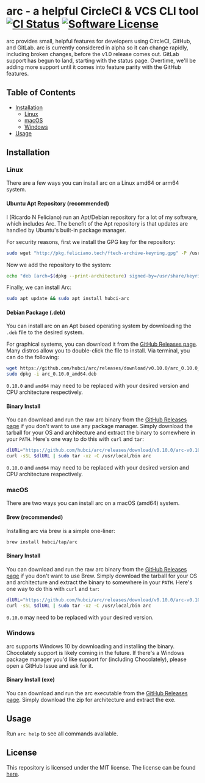 # arc - a helpful CircleCI & VCS CLI tool [![CI Status](https://circleci.com/gh/hubci/arc.svg?style=shield)](https://app.circleci.com/pipelines/github/hubci/arc) [![Software License](https://img.shields.io/badge/license-MIT-blue.svg)](https://raw.githubusercontent.com/hubci/arc/master/LICENSE)

arc provides small, helpful features for developers using CircleCI, GitHub, and GitLab.
arc is currently considered in alpha so it can change rapidly, including broken changes, before the v1.0 release comes out.
GitLab support has begun to land, starting with the status page.
Overtime, we'll be adding more support until it comes into feature parity with the GitHub features.


## Table of Contents

- [Installation](#installation)
  - [Linux](#linux)
  - [macOS](#macos)
  - [Windows](#windows)
- [Usage](#usage)


## Installation

### Linux

There are a few ways you can install arc on a Linux amd64 or arm64 system.

#### Ubuntu Apt Repository (recommended)
I (Ricardo N Feliciano) run an Apt/Debian repository for a lot of my software, which includes Arc.
The benefit of the Apt repository is that updates are handled by Ubuntu's built-in package manager.

For security reasons, first we install the GPG key for the repository:

```bash
sudo wget "http://pkg.feliciano.tech/ftech-archive-keyring.gpg" -P /usr/share/keyrings/
```

Now we add the repository to the system:

```bash
echo "deb [arch=$(dpkg --print-architecture) signed-by=/usr/share/keyrings/ftech-archive-keyring.gpg] http://pkg.feliciano.tech/ubuntu $(lsb_release -sc) main" | sudo tee /etc/apt/sources.list.d/felicianotech.list
```

Finally, we can install Arc:

```bash
sudo apt update && sudo apt install hubci-arc
```

#### Debian Package (.deb)
You can install arc on an Apt based operating system by downloading the `.deb` file to the desired system.

For graphical systems, you can download it from the [GitHub Releases page][gh-releases].
Many distros allow you to double-click the file to install.
Via terminal, you can do the following:

```bash
wget https://github.com/hubci/arc/releases/download/v0.10.0/arc_0.10.0_amd64.deb
sudo dpkg -i arc_0.10.0_amd64.deb
```

`0.10.0` and `amd64` may need to be replaced with your desired version and CPU architecture respectively.

#### Binary Install
You can download and run the raw arc binary from the [GitHub Releases page][gh-releases] if you don't want to use any package manager.
Simply download the tarball for your OS and architecture and extract the binary to somewhere in your `PATH`.
Here's one way to do this with `curl` and `tar`:

```bash
dlURL="https://github.com/hubci/arc/releases/download/v0.10.0/arc-v0.10.0-linux-amd64.tar.gz"
curl -sSL $dlURL | sudo tar -xz -C /usr/local/bin arc
```

`0.10.0` and `amd64` may need to be replaced with your desired version and CPU architecture respectively.

### macOS

There are two ways you can install arc on a macOS (amd64) system.

#### Brew (recommended)

Installing arc via brew is a simple one-liner:

```bash
brew install hubci/tap/arc
```

#### Binary Install
You can download and run the raw arc binary from the [GitHub Releases page][gh-releases] if you don't want to use Brew.
Simply download the tarball for your OS and architecture and extract the binary to somewhere in your `PATH`.
Here's one way to do this with `curl` and `tar`:

```bash
dlURL="https://github.com/hubci/arc/releases/download/v0.10.0/arc-v0.10.0-macos-amd64.tar.gz"
curl -sSL $dlURL | sudo tar -xz -C /usr/local/bin arc
```

`0.10.0` may need to be replaced with your desired version.

### Windows

arc supports Windows 10 by downloading and installing the binary.
Chocolately support is likely coming in the future.
If there's a Windows package manager you'd like support for (including Chocolately), please open a GitHub Issue and ask for it.

#### Binary Install (exe)
You can download and run the arc executable from the [GitHub Releases page][gh-releases].
Simply download the zip for architecture and extract the exe.


## Usage

Run `arc help` to see all commands available.


## License

This repository is licensed under the MIT license.
The license can be found [here](./LICENSE).



[gh-releases]: https://github.com/hubci/arc/releases
